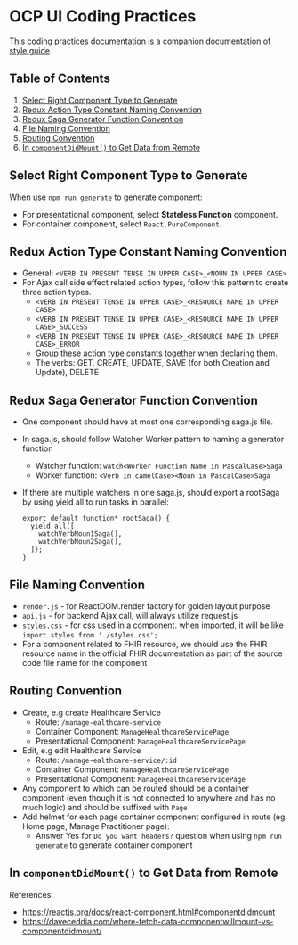 # OCP UI Coding Practices

This coding practices documentation is a companion documentation of [style guide](style-guide.md).

## Table of Contents

  1. [Select Right Component Type to Generate](#select-right-component-type-to-generate)
  1. [Redux Action Type Constant Naming Convention](#redux-action-type-constant-naming-convention)
  1. [Redux Saga Generator Function Convention](#redux-saga-generator-function-convention)
  1. [File Naming Convention](#file-naming-convention)
  1. [Routing Convention](#routing-convention)
  1. [In `componentDidMount()` to Get Data from Remote](#in-componentDidMount()-to-get-data-from-remote)

## Select Right Component Type to Generate

  When use `npm run generate` to generate component:
  - For presentational component, select **Stateless Function** component.
  - For container component, select `React.PureComponent`.

## Redux Action Type Constant Naming Convention
  - General: `<VERB IN PRESENT TENSE IN UPPER CASE>_<NOUN IN UPPER CASE>`
  - For Ajax call side effect related action types, follow this pattern to create three action types.
    - `<VERB IN PRESENT TENSE IN UPPER CASE>_<RESOURCE NAME IN UPPER CASE>`
    - `<VERB IN PRESENT TENSE IN UPPER CASE>_<RESOURCE NAME IN UPPER CASE>_SUCCESS`
    - `<VERB IN PRESENT TENSE IN UPPER CASE>_<RESOURCE NAME IN UPPER CASE>_ERROR`
    - Group these action type constants together when declaring them.
    - The verbs: GET, CREATE, UPDATE, SAVE (for both Creation and Update), DELETE

## Redux Saga Generator Function Convention
  - One component should have at most one corresponding saga.js file.
  - In saga.js, should follow Watcher Worker pattern to naming a generator function
    - Watcher function: `watch<Worker Function Name in PascalCase>Saga`
    - Worker function: `<Verb in camelCase><Noun in PascalCase>Saga`
  - If there are multiple watchers in one saga.js, should export a rootSaga by using yield all to run tasks in parallel:
  
    ```rootSaga
    export default function* rootSaga() {
      yield all([
        watchVerbNoun1Saga(),
        watchVerbNoun2Saga(),
      ]};
    }
    ```

## File Naming Convention
  - `render.js` - for ReactDOM.render factory for golden layout purpose
  - `api.js` - for backend Ajax call, will always utilize request.js
  - `styles.css` - for css used in a component. when imported, it will be like `import styles from './styles.css';`
  - For a component related to FHIR resource, we should use the FHIR resource name in the official FHIR documentation as part of the source code file name for the component 

## Routing Convention
  - Create, e.g create Healthcare Service
    - Route:  `/manage-ealthcare-service`
    - Container Component: `ManageHealthcareServicePage`
    - Presentational Component: `ManageHealthcareServicePage`
  - Edit, e.g edit Healthcare Service
    - Route:  `/manage-ealthcare-service/:id`
    - Container Component: `ManageHealthcareServicePage`
    - Presentational Component: `ManageHealthcareServicePage`
  - Any component to which can be routed should be a container component (even though it is not connected to anywhere and has no much logic) and should be suffixed with `Page`
  - Add helmet for each page container component configured in route (eg. Home page, Manage Practitioner page):
    - Answer Yes for `Do you want headers?` question when using `npm run generate` to generate container component


## In `componentDidMount()` to Get Data from Remote
  References:
  - https://reactjs.org/docs/react-component.html#componentdidmount
  - https://daveceddia.com/where-fetch-data-componentwillmount-vs-componentdidmount/
